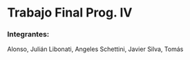 # Trabajo Final Prog. IV

### Integrantes: 

Alonso, Julián 
Libonati, Angeles
Schettini, Javier
Silva, Tomás

